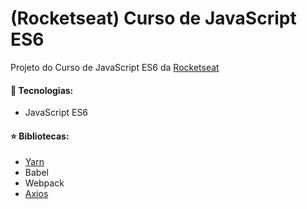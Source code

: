 # (Rocketseat) Curso de JavaScript ES6 

Projeto do Curso de JavaScript ES6 da [Rocketseat](https://rocketseat.com.br/ "Rocketseat")

#### :rocket: Tecnologias:
- JavaScript ES6

#### :star: Bibliotecas:
- [Yarn](https://yarnpkg.com/)
- Babel
- Webpack
- [Axios](https://github.com/axios/axios)

